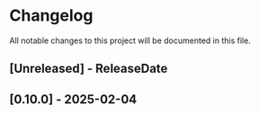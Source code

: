 # Changelog

All notable changes to this project will be documented in this file.

<!-- next-header -->

## [Unreleased] - ReleaseDate

## [0.10.0] - 2025-02-04
